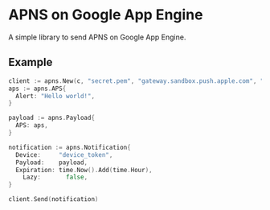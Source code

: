 # APNS on Google App Engine

A simple library to send APNS on Google App Engine.

## Example

```go
client := apns.New(c, "secret.pem", "gateway.sandbox.push.apple.com", "2195")
aps := apns.APS{
  Alert: "Hello world!",
}

payload := apns.Payload{
  APS: aps,
}

notification := apns.Notification{
  Device:     "device_token",
  Payload:    payload,
  Expiration: time.Now().Add(time.Hour),
	Lazy:       false,
}

client.Send(notification)
```
